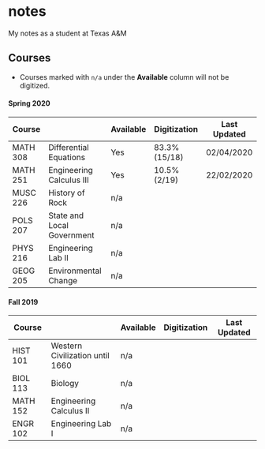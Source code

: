 # notes
My notes as a student at Texas A&M

## Courses
- Courses marked with `n/a` under the **Available** column will not be digitized.
#### Spring 2020
|Course||Available|Digitization|Last Updated|
|-|-|-|-|-|
|MATH 308| Differential Equations | Yes | 83.3% (15/18) | 02/04/2020 |
|MATH 251| Engineering Calculus III | Yes | 10.5% (2/19) | 22/02/2020 |
|MUSC 226| History of Rock | n/a | | |
|POLS 207| State and Local Government | n/a | | |
|PHYS 216| Engineering Lab II | n/a | | |
|GEOG 205| Environmental Change | n/a | | |
#### Fall 2019
|Course||Available|Digitization|Last Updated|
|-|-|-|-|-|
|HIST 101| Western Civilization until 1660 | n/a | | |
|BIOL 113| Biology | n/a | | |
|MATH 152| Engineering Calculus II | n/a | | |
|ENGR 102| Engineering Lab I | n/a | | |